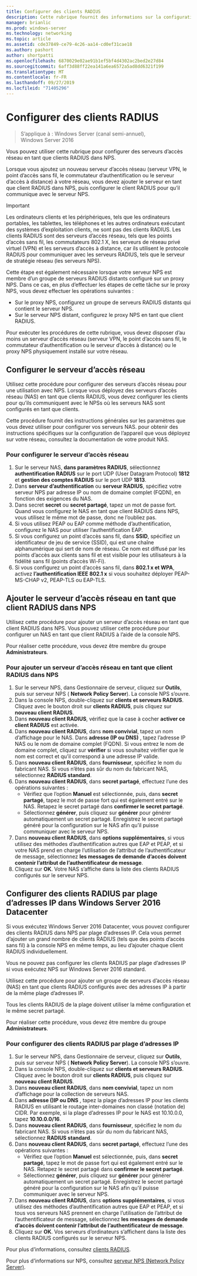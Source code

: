 ```yaml
---
title: Configurer des clients RADIUS
description: Cette rubrique fournit des informations sur la configuration des clients RADIUS pour le serveur NPS (Network Policy Server) dans Windows Server 2016.
manager: brianlic
ms.prod: windows-server
ms.technology: networking
ms.topic: article
ms.assetid: cde37849-ce79-4c26-aa14-cd0ef31cae18
ms.author: pashort
author: shortpatti
ms.openlocfilehash: 6870029e02ae91b1ef5bf4d4302ac2bed2e27d84
ms.sourcegitcommit: 6aff3d88ff22ea141a6ea6572a5ad8dd6321f199
ms.translationtype: MT
ms.contentlocale: fr-FR
ms.lasthandoff: 09/27/2019
ms.locfileid: "71405296"
---
```

# <a name="configure-radius-clients"></a>Configurer des clients RADIUS

>S’applique à : Windows Server (canal semi-annuel), Windows Server 2016

Vous pouvez utiliser cette rubrique pour configurer des serveurs d’accès réseau en tant que clients RADIUS dans NPS.

Lorsque vous ajoutez un nouveau serveur d’accès réseau \(serveur VPN, le point d’accès sans fil, le commutateur d’authentification ou le serveur d’accès à distance\) à votre réseau, vous devez ajouter le serveur en tant que client RADIUS dans NPS, puis configurer le client RADIUS pour qu’il communique avec le serveur NPS.

>[!IMPORTANT]
>Les ordinateurs clients et les périphériques, tels que les ordinateurs portables, les tablettes, les téléphones et les autres ordinateurs exécutant des systèmes d’exploitation clients, ne sont pas des clients RADIUS. Les clients RADIUS sont des serveurs d’accès réseau, tels que les points d’accès sans fil, les commutateurs 802.1 X, les serveurs de réseau privé virtuel (VPN) et les serveurs d’accès à distance, car ils utilisent le protocole RADIUS pour communiquer avec les serveurs RADIUS, tels que le serveur de stratégie réseau \(les serveurs NPS\).

Cette étape est également nécessaire lorsque votre serveur NPS est membre d’un groupe de serveurs RADIUS distants configuré sur un proxy NPS. Dans ce cas, en plus d’effectuer les étapes de cette tâche sur le proxy NPS, vous devez effectuer les opérations suivantes :

- Sur le proxy NPS, configurez un groupe de serveurs RADIUS distants qui contient le serveur NPS.
- Sur le serveur NPS distant, configurez le proxy NPS en tant que client RADIUS.

Pour exécuter les procédures de cette rubrique, vous devez disposer d’au moins un serveur d’accès réseau \(serveur VPN, le point d’accès sans fil, le commutateur d’authentification ou le serveur d’accès à distance\) ou le proxy NPS physiquement installé sur votre réseau.

## <a name="configure-the-network-access-server"></a>Configurer le serveur d’accès réseau

Utilisez cette procédure pour configurer des serveurs d’accès réseau pour une utilisation avec NPS. Lorsque vous déployez des serveurs d’accès réseau (NAS) en tant que clients RADIUS, vous devez configurer les clients pour qu’ils communiquent avec le NPSs où les serveurs NAS sont configurés en tant que clients.

Cette procédure fournit des instructions générales sur les paramètres que vous devez utiliser pour configurer vos serveurs NAS. pour obtenir des instructions spécifiques sur la configuration de l’appareil que vous déployez sur votre réseau, consultez la documentation de votre produit NAS.

### <a name="to-configure-the-network-access-server"></a>Pour configurer le serveur d’accès réseau

1. Sur le serveur NAS, **dans paramètres RADIUS**, sélectionnez **authentification RADIUS** sur le port UDP (User Datagram Protocol) **1812** et **gestion des comptes RADIUS** sur le port UDP **1813**.
2. Dans **serveur d’authentification** ou **serveur RADIUS**, spécifiez votre serveur NPS par adresse IP ou nom de domaine complet (FQDN), en fonction des exigences du NAS. 
3. Dans secret **secret** ou **secret partagé**, tapez un mot de passe fort. Quand vous configurez le NAS en tant que client RADIUS dans NPS, vous utilisez le même mot de passe, donc ne l’oubliez pas.
4. Si vous utilisez PEAP ou EAP comme méthode d’authentification, configurez le NAS pour utiliser l’authentification EAP.
5. Si vous configurez un point d’accès sans fil, dans **SSID**, spécifiez un identificateur de jeu de service \(SSID\), qui est une chaîne alphanumérique qui sert de nom de réseau. Ce nom est diffusé par les points d’accès aux clients sans fil et est visible pour les utilisateurs à la fidélité sans fil \(points d’accès Wi-Fi\).
6. Si vous configurez un point d’accès sans fil, dans **802.1 x et WPA**, activez **l’authentification IEEE 802.1 x** si vous souhaitez déployer PEAP-MS-CHAP v2, PEAP-TLS ou EAP-TLS.

## <a name="add-the-network-access-server-as-a-radius-client-in-nps"></a>Ajouter le serveur d’accès réseau en tant que client RADIUS dans NPS

Utilisez cette procédure pour ajouter un serveur d’accès réseau en tant que client RADIUS dans NPS. Vous pouvez utiliser cette procédure pour configurer un NAS en tant que client RADIUS à l’aide de la console NPS.

Pour réaliser cette procédure, vous devez être membre du groupe **Administrateurs**.

### <a name="to-add-a-network-access-server-as-a-radius-client-in-nps"></a>Pour ajouter un serveur d’accès réseau en tant que client RADIUS dans NPS

1. Sur le serveur NPS, dans Gestionnaire de serveur, cliquez sur **Outils**, puis sur serveur NPS ( **Network Policy Server**). La console NPS s’ouvre.
2. Dans la console NPS, double-cliquez sur **clients et serveurs RADIUS**. Cliquez avec le bouton droit sur **clients RADIUS**, puis cliquez sur **nouveau client RADIUS**. 
3. Dans **nouveau client RADIUS**, vérifiez que la case à cocher **activer ce client RADIUS** est activée.
4. Dans **nouveau client RADIUS**, dans **nom convivial**, tapez un nom d’affichage pour le NAS. Dans **adresse (IP ou DNS)** , tapez l’adresse IP NAS ou le nom de domaine complet (FQDN). Si vous entrez le nom de domaine complet, cliquez sur **vérifier** si vous souhaitez vérifier que le nom est correct et qu’il correspond à une adresse IP valide. 
5. Dans **nouveau client RADIUS**, dans **fournisseur**, spécifiez le nom du fabricant NAS. Si vous n’êtes pas sûr du nom du fabricant NAS, sélectionnez **RADIUS standard**.
6. Dans **nouveau client RADIUS**, dans **secret partagé**, effectuez l’une des opérations suivantes :
    - Vérifiez que l’option **Manuel** est sélectionnée, puis, dans **secret partagé**, tapez le mot de passe fort qui est également entré sur le NAS. Retapez le secret partagé dans **confirmer le secret partagé**.
    - Sélectionnez **générer**, puis cliquez sur **générer** pour générer automatiquement un secret partagé. Enregistrez le secret partagé généré pour la configuration sur le NAS afin qu’il puisse communiquer avec le serveur NPS.
7. Dans **nouveau client RADIUS**, dans **options supplémentaires**, si vous utilisez des méthodes d’authentification autres que EAP et PEAP, et si votre NAS prend en charge l’utilisation de l’attribut de l’authentificateur de message, sélectionnez **les messages de demande d’accès doivent contenir l’attribut de l’authentificateur de message**.
8. Cliquez sur **OK**. Votre NAS s’affiche dans la liste des clients RADIUS configurés sur le serveur NPS.

## <a name="configure-radius-clients-by-ip-address-range-in-windows-server-2016-datacenter"></a>Configurer des clients RADIUS par plage d’adresses IP dans Windows Server 2016 Datacenter

Si vous exécutez Windows Server 2016 Datacenter, vous pouvez configurer des clients RADIUS dans NPS par plage d’adresses IP. Cela vous permet d’ajouter un grand nombre de clients RADIUS (tels que des points d’accès sans fil) à la console NPS en même temps, au lieu d’ajouter chaque client RADIUS individuellement.

Vous ne pouvez pas configurer les clients RADIUS par plage d’adresses IP si vous exécutez NPS sur Windows Server 2016 standard.

Utilisez cette procédure pour ajouter un groupe de serveurs d’accès réseau (NAS) en tant que clients RADIUS configurés avec des adresses IP à partir de la même plage d’adresses IP.

Tous les clients RADIUS de la plage doivent utiliser la même configuration et le même secret partagé.

Pour réaliser cette procédure, vous devez être membre du groupe **Administrateurs**.

### <a name="to-set-up-radius-clients-by-ip-address-range"></a>Pour configurer des clients RADIUS par plage d’adresses IP

1. Sur le serveur NPS, dans Gestionnaire de serveur, cliquez sur **Outils**, puis sur serveur NPS ( **Network Policy Server**). La console NPS s’ouvre.
2. Dans la console NPS, double-cliquez sur **clients et serveurs RADIUS**. Cliquez avec le bouton droit sur **clients RADIUS**, puis cliquez sur **nouveau client RADIUS**.
3. Dans **nouveau client RADIUS**, dans **nom convivial**, tapez un nom d’affichage pour la collection de serveurs NAS.
4. Dans **adresse \(\)IP ou DNS** , tapez la plage d’adresses IP pour les clients RADIUS en utilisant le routage inter-domaines non classé \(notation de\) CIDR. Par exemple, si la plage d’adresses IP pour le NAS est 10.10.0.0, tapez **10.10.0.0/16**.
5. Dans **nouveau client RADIUS**, dans **fournisseur**, spécifiez le nom du fabricant NAS. Si vous n’êtes pas sûr du nom du fabricant NAS, sélectionnez **RADIUS standard**.
6. Dans **nouveau client RADIUS**, dans **secret partagé**, effectuez l’une des opérations suivantes :
    - Vérifiez que l’option **Manuel** est sélectionnée, puis, dans **secret partagé**, tapez le mot de passe fort qui est également entré sur le NAS. Retapez le secret partagé dans **confirmer le secret partagé**.
    - Sélectionnez **générer**, puis cliquez sur **générer** pour générer automatiquement un secret partagé. Enregistrez le secret partagé généré pour la configuration sur le NAS afin qu’il puisse communiquer avec le serveur NPS.
7. Dans **nouveau client RADIUS**, dans **options supplémentaires**, si vous utilisez des méthodes d’authentification autres que EAP et PEAP, et si tous vos serveurs NAS prennent en charge l’utilisation de l’attribut de l’authentificateur de message, sélectionnez **les messages de demande d’accès doivent contenir l’attribut de l’authentificateur de message**.
8. Cliquez sur **OK**. Vos serveurs d’ordinateurs s’affichent dans la liste des clients RADIUS configurés sur le serveur NPS.

Pour plus d’informations, consultez [clients RADIUS](nps-radius-clients.md).

Pour plus d’informations sur NPS, consultez [serveur NPS (Network Policy Server)](nps-top.md).